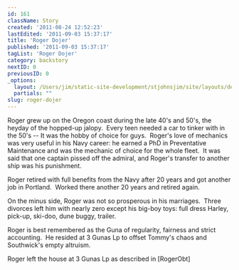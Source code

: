 ```yaml
---
id: 161
className: Story
created: '2011-08-24 12:52:23'
lastEdited: '2011-09-03 15:37:17'
title: 'Roger Dojer'
published: '2011-09-03 15:37:17'
tagList: 'Roger Dojer'
category: backstory
nextID: 0
previousID: 0
_options:
  layout: /Users/jim/static-site-development/stjohnsjim/site/layouts/default.static.ttml
  partials: ""
slug: roger-dojer
---
```

<p>Roger grew up on the Oregon coast during the late 40's and 50's, the heyday of the hopped-up jalopy.  Every teen needed a car to tinker with in the 50's -- It was the hobby of choice for guys.  Roger's love of mechanics was very useful in his Navy career: he earned a PhD in Preventative Maintenance and was the mechanic of choice for the whole fleet.  It was said that one captain pissed off the admiral, and Roger's transfer to another ship was his punishment.</p>
<p>Roger retired with full benefits from the Navy after 20 years and got another job in Portland.  Worked there another 20 years and retired again.</p>
<p>On the minus side, Roger was not so prosperous in his marriages.  Three divorces left him with nearly zero except his big-boy toys: full dress Harley, pick-up, ski-doo, dune buggy, trailer.</p>
<p>Roger is best remembered as the Guna of regularity, fairness and strict accounting.  He resided at 3 Gunas Lp to offset Tommy's chaos and Southwick's empty altruism.</p>
<p>Roger left the house at 3 Gunas Lp as described in [RogerObt]</p>